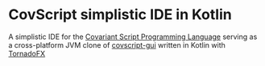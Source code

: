 # CovScript simplistic IDE in Kotlin
A simplistic IDE for the [Covariant Script Programming Language](https://github.com/covscript/covscript) serving as a cross-platform JVM clone of [covscript-gui](https://github.com/covscript/covscript-gui) written in Kotlin with [TornadoFX](https://tornadofx.io/)